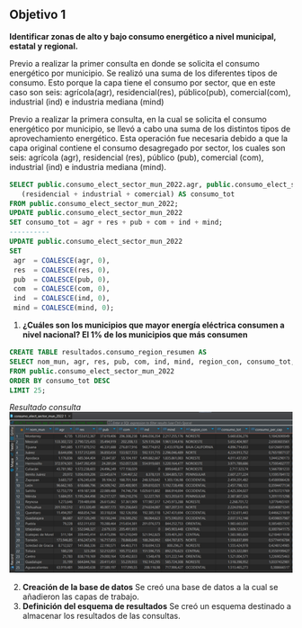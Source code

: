 ## Objetivo 1
**Identificar zonas de alto y bajo consumo energético a nivel municipal, estatal y regional.**
  
Previo a realizar la primer consulta en donde se solicita el consumo energético por municipio. Se realizó una suma de los diferentes tipos de consumo. Esto porque la capa tiene el consumo por sector, que en este caso son seis: agrícola(agr), residencial(res), público(pub), comercial(com), industrial (ind) e industria mediana (mind)

Previo a realizar la primera consulta, en la cual se solicita el consumo energético por municipio, se llevó a cabo una suma de los distintos tipos de aprovechamiento energético. Esta operación fue necesaria debido a que la capa original contiene el consumo desagregado por sector, los cuales son seis: agrícola (agr), residencial (res), público (pub), comercial (com), industrial (ind) e industria mediana (mind).

``` sql
SELECT public.consumo_elect_sector_mun_2022.agr, public.consumo_elect_sector_mun_2022.ind
   (residencial + industrial + comercial) AS consumo_tot
FROM public.consumo_elect_sector_mun_2022;
UPDATE public.consumo_elect_sector_mun_2022
SET consumo_tot = agr + res + pub + com + ind + mind;
----------
UPDATE public.consumo_elect_sector_mun_2022
SET
 agr  = COALESCE(agr, 0),
 res  = COALESCE(res, 0),
 pub  = COALESCE(pub, 0),
 com  = COALESCE(com, 0),
 ind  = COALESCE(ind, 0),
 mind = COALESCE(mind, 0);
```
1. **¿Cuáles son los municipios que mayor energía eléctrica consumen a nivel nacional? El 1% de los municipios que más consumen**
   
``` sql
CREATE TABLE resultados.consumo_region_resumen AS
SELECT nom_mun, agr, res, pub, com, ind, mind, region_con, consumo_tot, consumo_per_cap, geom
FROM public.consumo_elect_sector_mun_2022
ORDER BY consumo_tot DESC
LIMIT 25;
```
*Resultado consulta*
![C1](img/c1.png)










 
2. **Creación de la base de datos**
   Se creó una base de datos a la cual se añadieron las capas de trabajo.
3. **Definición del esquema de resultados** 
   Se creó un esquema destinado a almacenar los resultados de las consultas.

``` sql

```

